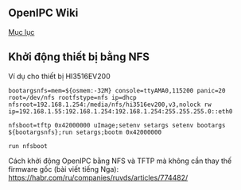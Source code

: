 ## OpenIPC Wiki
[Mục lục](../README.md)

Khởi động thiết bị bằng NFS
--------------------

Ví dụ cho thiết bị HI3516EV200

```
bootargsnfs=mem=${osmem:-32M} console=ttyAMA0,115200 panic=20 root=/dev/nfs rootfstype=nfs ip=dhcp nfsroot=192.168.1.254:/media/nfs/hi3516ev200,v3,nolock rw ip=192.168.1.55:192.168.1.254:192.168.1.254:255.255.255.0::eth0

nfsboot=tftp 0x42000000 uImage;setenv setargs setenv bootargs ${bootargsnfs};run setargs;bootm 0x42000000

run nfsboot
```

Cách khởi động OpenIPC bằng NFS và TFTP mà không cần thay thế firmware gốc (bài viết tiếng Nga):
https://habr.com/ru/companies/ruvds/articles/774482/
